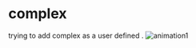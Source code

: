 # complex
trying to add complex as a user defined .
![animation1](https://user-images.githubusercontent.com/37456341/158850845-6690c0f9-53af-4a7a-8257-072f96603be1.gif)

